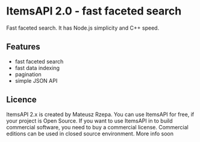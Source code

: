 # ItemsAPI 2.0 - fast faceted search

Fast faceted search. It has Node.js simplicity and C++ speed.

## Features

- fast faceted search
- fast data indexing
- pagination
- simple JSON API

## Licence

ItemsAPI 2.x is created by Mateusz Rzepa. You can use ItemsAPI for free, if your project is Open Source. If you want to use ItemsAPI in to build commercial software, you need to buy a commercial license.
Commercial editions can be used in closed source environment. More info soon
